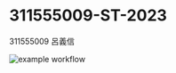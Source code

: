 # 311555009-ST-2023

311555009 呂義信

![example workflow](https://github.com/Richard-YH/311555009-ST-2023/actions/workflows/main.yml/badge.svg)

 
